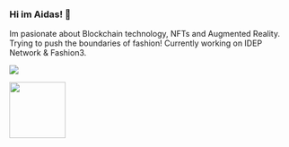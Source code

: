 ### Hi im Aidas! 👋
Im pasionate about Blockchain technology, NFTs and Augmented Reality. Trying to push the boundaries of fashion! 
Currently working on IDEP Network & Fashion3.

![](https://github.com/aidasap/aidasap/blob/main/vest.gif)

<img src="https://github.com/aidasap/aidasap/blob/main/vest.gif" width="100" height="100">
